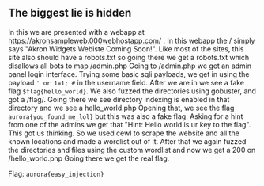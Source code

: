## The biggest lie is hidden

In this we are presented with a webapp at https://akronsampleweb.000webhostapp.com/ .
In this webapp the / simply says "Akron Widgets Webiste Coming Soon!". Like most of the sites, this site also should have a robots.txt so going there we get a robots.txt which disallows all bots to map /admin.php
Going to /admin.php we get an admin panel login interface. Trying some basic sqli payloads, we get in using the payload `' or 1=1; #` in the username field.
After we are in we see a fake flag `$flag{hello_world}`. We also fuzzed the directories using gobuster, and got a /flag/. Going there we see directory indexing is enabled in that directory and we see a hello_world.php
Opening that, we see the flag `aurora{you_found_me_lol}` but this was also a fake flag. Asking for a hint from one of the admins we get that "Hint: Hello world is ur key to the flag".
This got us thinking. So we used cewl to scrape the website and all the known locations and made a wordlist out of it. After that we again fuzzed the directories and files using the custom wordlist and now we get a 200 on /hello_world.php
Going there we get the real flag.

Flag: `aurora{easy_injection}`
